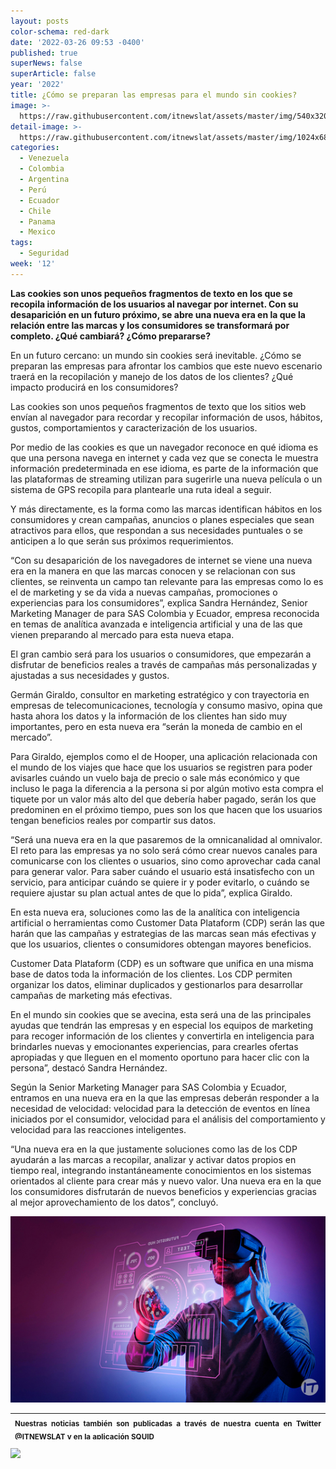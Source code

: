 ```yaml
---
layout: posts
color-schema: red-dark
date: '2022-03-26 09:53 -0400'
published: true
superNews: false
superArticle: false
year: '2022'
title: ¿Cómo se preparan las empresas para el mundo sin cookies?
image: >-
  https://raw.githubusercontent.com/itnewslat/assets/master/img/540x320/cookies-p.jpg
detail-image: >-
  https://raw.githubusercontent.com/itnewslat/assets/master/img/1024x680/cookies-g.jpg
categories:
  - Venezuela
  - Colombia
  - Argentina
  - Perú
  - Ecuador
  - Chile
  - Panama
  - Mexico
tags:
  - Seguridad
week: '12'
---
```

**Las cookies son unos pequeños fragmentos de texto en los que se recopila información de los usuarios al navegar por internet. Con su desaparición en un futuro próximo, se abre una nueva era en la que la relación entre las marcas y los consumidores se transformará por completo. ¿Qué cambiará? ¿Cómo prepararse?**
 
En un futuro cercano: un mundo sin cookies será inevitable. ¿Cómo se preparan las empresas para afrontar los cambios que este nuevo escenario traerá en la recopilación y manejo de los datos de los clientes? ¿Qué impacto producirá en los consumidores?
 
Las cookies son unos pequeños fragmentos de texto que los sitios web envían al navegador para recordar y recopilar información de usos, hábitos, gustos, comportamientos y caracterización de los usuarios. 
 
Por medio de las cookies es que un navegador reconoce en qué idioma es que una persona navega en internet y cada vez que se conecta le muestra información predeterminada en ese idioma, es parte de la información que las plataformas de streaming utilizan para sugerirle una nueva película o un sistema de GPS recopila para plantearle una ruta ideal a seguir.
 
Y más directamente, es la forma como las marcas identifican hábitos en los consumidores y crean campañas, anuncios o planes especiales que sean atractivos para ellos, que respondan a sus necesidades puntuales o se anticipen a lo que serán sus próximos requerimientos.
 
“Con su desaparición de los navegadores de internet se viene una nueva era en la manera en que las marcas conocen y se relacionan con sus clientes, se reinventa un campo tan relevante para las empresas como lo es el de marketing y se da vida a nuevas campañas, promociones o experiencias para los consumidores”, explica Sandra Hernández, Senior Marketing Manager de para SAS Colombia y Ecuador, empresa reconocida en temas de analítica avanzada e inteligencia artificial y una de las que vienen preparando al mercado para esta nueva etapa.  
 
El gran cambio será para los usuarios o consumidores, que empezarán a disfrutar de beneficios reales a través de campañas más personalizadas y ajustadas a sus necesidades y gustos.
 
Germán Giraldo, consultor en marketing estratégico y con trayectoria en empresas de telecomunicaciones, tecnología y consumo masivo, opina que hasta ahora los datos y la información de los clientes han sido muy importantes, pero en esta nueva era “serán la moneda de cambio en el mercado”.
 
Para Giraldo, ejemplos como el de Hooper, una aplicación relacionada con el mundo de los viajes que hace que los usuarios se registren para poder avisarles cuándo un vuelo baja de precio o sale más económico y que incluso le paga la diferencia a la persona si por algún motivo esta compra el tiquete por un valor más alto del que debería haber pagado, serán los que predominen en el próximo tiempo, pues son los que hacen que los usuarios tengan beneficios reales por compartir sus datos.
 
“Será una nueva era en la que pasaremos de la omnicanalidad al omnivalor. El reto para las empresas ya no solo será cómo crear nuevos canales para comunicarse con los clientes o usuarios, sino como aprovechar cada canal para generar valor. Para saber cuándo el usuario está insatisfecho con un servicio, para anticipar cuándo se quiere ir y poder evitarlo, o cuándo se requiere ajustar su plan actual antes de que lo pida”, explica Giraldo.
 
En esta nueva era, soluciones como las de la analítica con inteligencia artificial o herramientas como Customer Data Plataform (CDP) serán las que harán que las campañas y estrategias de las marcas sean más efectivas y que los usuarios, clientes o consumidores obtengan mayores beneficios.
 
Customer Data Plataform (CDP) es un software que unifica en una misma base de datos toda la información de los clientes. Los CDP permiten organizar los datos, eliminar duplicados y gestionarlos para desarrollar campañas de marketing más efectivas. 
 
En el mundo sin cookies que se avecina, esta será una de las principales ayudas que tendrán las empresas y en especial los equipos de marketing para recoger información de los clientes y convertirla en inteligencia para brindarles nuevas y emocionantes experiencias, para crearles ofertas apropiadas y que lleguen en el momento oportuno para hacer clic con la persona”, destacó Sandra Hernández.
 
Según la Senior Marketing Manager para SAS Colombia y Ecuador, entramos en una nueva era en la que las empresas deberán responder a la necesidad de velocidad: velocidad para la detección de eventos en línea iniciados por el consumidor, velocidad para el análisis del comportamiento y velocidad para las reacciones inteligentes. 
 
“Una nueva era en la que justamente soluciones como las de los CDP ayudarán a las marcas a recopilar, analizar y activar datos propios en tiempo real, integrando instantáneamente conocimientos en los sistemas orientados al cliente para crear más y nuevo valor. Una nueva era en la que los consumidores disfrutarán de nuevos beneficios y experiencias gracias al mejor aprovechamiento de los datos”, concluyó.

![](https://raw.githubusercontent.com/itnewslat/assets/master/img/540x320/cookies-p.jpg)

<table style="height: 42px;" width="569">
<tbody>
<tr>
<td style="text-align: justify;"><sub><strong>Nuestras noticias también son publicadas a través de nuestra cuenta en Twitter <a href="https://twitter.com/itnewslat?lang=es">@ITNEWSLAT</a> y en la aplicación <a href="https://squidapp.co/en/">SQUID</a></strong></sub></td>
</tr>
</tbody>
</table>

<img src="https://tracker.metricool.com/c3po.jpg?hash=56f88a41e39ab42c063cc51676587a04"/>

